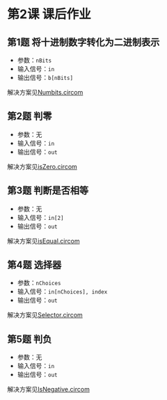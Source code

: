 # 第2课 课后作业

## 第1题 将十进制数字转化为二进制表示

- 参数：`nBits`
- 输入信号：`in`
- 输出信号：`b[nBits]`

解决方案见[Numbits.circom](/Lecture2_Code/NumBits.circom)

## 第2题 判零

- 参数：无
- 输入信号：`in`
- 输出信号：`out`

解决方案见[isZero.circom](/Lecture2_Code/isZero.circom)

## 第3题 判断是否相等

- 参数：无
- 输入信号：`in[2]`
- 输出信号：`out`

解决方案见[isEqual.circom](/Lecture2_Code/isEqual.circom)


## 第4题 选择器

- 参数：`nChoices`
- 输入信号：`in[nChoices], index`
- 输出信号：`out`

解决方案见[Selector.circom](/Lecture2_Code/Selector.circom)

## 第5题 判负

- 参数：无
- 输入信号：`in`
- 输出信号：`out`

解决方案见[IsNegative.circom](/Lecture2_Code/IsNegative.circom)
